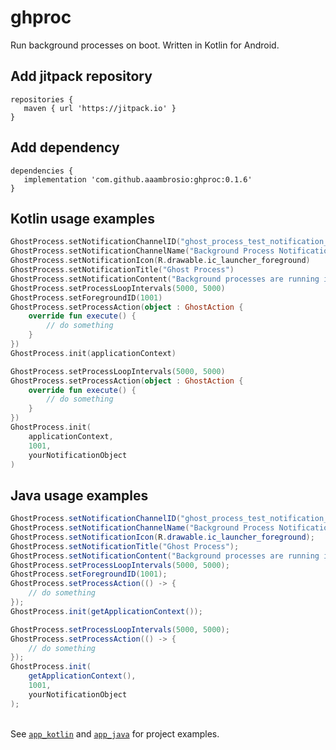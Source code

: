 # ghproc
 Run background processes on boot. Written in Kotlin for Android.


## Add jitpack repository

```
repositories {
   maven { url 'https://jitpack.io' }
}
```

## Add dependency

```
dependencies {
   implementation 'com.github.aaambrosio:ghproc:0.1.6'
}
```

## Kotlin usage examples

```kotlin
GhostProcess.setNotificationChannelID("ghost_process_test_notification_channel_id")
GhostProcess.setNotificationChannelName("Background Process Notifications")
GhostProcess.setNotificationIcon(R.drawable.ic_launcher_foreground)
GhostProcess.setNotificationTitle("Ghost Process")
GhostProcess.setNotificationContent("Background processes are running in the background")
GhostProcess.setProcessLoopIntervals(5000, 5000)
GhostProcess.setForegroundID(1001)
GhostProcess.setProcessAction(object : GhostAction {
    override fun execute() {
        // do something
    }
})
GhostProcess.init(applicationContext)
```

```kotlin
GhostProcess.setProcessLoopIntervals(5000, 5000)
GhostProcess.setProcessAction(object : GhostAction {
    override fun execute() {
        // do something
    }
})
GhostProcess.init(
    applicationContext,
    1001,
    yourNotificationObject
)
```

## Java usage examples

```java
GhostProcess.setNotificationChannelID("ghost_process_test_notification_channel_id");
GhostProcess.setNotificationChannelName("Background Process Notifications");
GhostProcess.setNotificationIcon(R.drawable.ic_launcher_foreground);
GhostProcess.setNotificationTitle("Ghost Process");
GhostProcess.setNotificationContent("Background processes are running in the background");
GhostProcess.setProcessLoopIntervals(5000, 5000);
GhostProcess.setForegroundID(1001);
GhostProcess.setProcessAction(() -> {
    // do something
});
GhostProcess.init(getApplicationContext());
```
```java
GhostProcess.setProcessLoopIntervals(5000, 5000);
GhostProcess.setProcessAction(() -> {
    // do something
});
GhostProcess.init(
    getApplicationContext(),
    1001,
    yourNotificationObject
);
```
\
See [```app_kotlin```](https://github.com/aaambrosio/ghproc/tree/main/app_kotlin) and [```app_java```](https://github.com/aaambrosio/ghproc/tree/main/app_java) for project examples.
